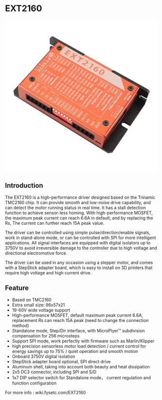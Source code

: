 # EXT2160

![EXT2160](./IMG_6084.jpg)

## Introduction

The EXT2160 is a high-performance driver designed based on the Trinamic TMC2160 chip. It can provide smooth and low-noise drive capability, and can detect the motor running status in real time. It has a stall detection function to achieve sensor-less homing. With high-performance MOSFET, the maximum peak current can reach 6.6A in default, and by replacing the Rs, The current can further reach 15A peak value.

The driver can be controlled using simple pulse/direction/enable signals, work in stand-alone mode, or can be controlled with SPI for more intelligent applications. All signal interfaces are equipped with digital isolators up to 3750V to avoid irreversible damage to the controller due to high voltage and directional electromotive force.

The driver can be used in any occasion using a stepper motor, and comes with a StepStick adapter board, which is easy to install on 3D printers that require high voltage and high current drive.

## Feature

- Based on TMC2160
- Extra small size: 96x57x21
- 19-60V wide voltage support
- High-performance MOSFET, default maximum peak current 6.6A, replacement Rs can reach 15A peak (need to change the connection method)
- Standalone mode, Step/Dir interface, with MicroPlyer™ subdivision compensation for 256 microsteps
- Support SPI mode, work perfectly with firmware such as Marlin/Klipper
- high precision sensorless motor load detection / current control for energy savings up to 75% / quiet operation and smooth motion
- Onboard 3750V digital isolation
- StepStick adapter board optional, SPI direct drive
- Aluminum shell, taking into account both beauty and heat dissipation
- 2x5 DC3 connector, including SPI and S/D
- 1x7 DIP selector switch for Standalone mode， current regulation and function configuration

For more info :  wiki.fysetc.com/EXT2160
